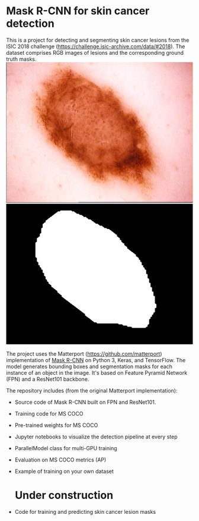 # Mask R-CNN for skin cancer detection

This is a project for detecting and segmenting skin cancer lesions from the ISIC 2018 challenge (https://challenge.isic-archive.com/data/#2018). The dataset comprises RGB images of lesions and the corresponding ground truth masks.
![lesion_image](/assets/ISIC_0016714.jpg) ![lesion_segment_image](/assets/ISIC_0016714_segmentation.png) 

The project uses the Matterport (https://github.com/matterport) implementation of [Mask R-CNN](https://arxiv.org/abs/1703.06870) on Python 3, Keras, and TensorFlow. The model generates bounding boxes and segmentation masks for each instance of an object in the image. It's based on Feature Pyramid Network (FPN) and a ResNet101 backbone.


The repository includes (from the original Matterport implementation):
* Source code of Mask R-CNN built on FPN and ResNet101.
* Training code for MS COCO
* Pre-trained weights for MS COCO
* Jupyter notebooks to visualize the detection pipeline at every step
* ParallelModel class for multi-GPU training
* Evaluation on MS COCO metrics (AP)
* Example of training on your own dataset

  # Under construction
* Code for training and predicting skin cancer lesion masks


